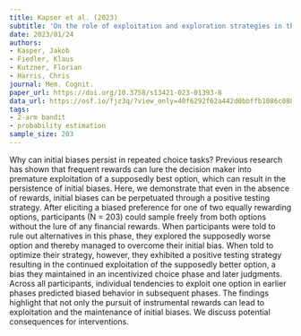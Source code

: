 ```yaml
---
title: Kapser et al. (2023)
subtitle: 'On the role of exploitation and exploration strategies in the maintenance of cognitive biases: Beyond the pursuit of instrumental rewards'
date: 2023/01/24
authors:
- Kasper, Jakob
- Fiedler, Klaus
- Kutzner, Florian
- Harris, Chris
journal: Mem. Cognit.
paper_url: https://doi.org/10.3758/s13421-023-01393-8
data_url: https://osf.io/fjz3q/?view_only=40f6292f62a442d0bbffb1086c0887f4
tags:
- 2-arm bandit
- probability estimation
sample_size: 203
---
```


Why can initial biases persist in repeated choice tasks? Previous research has shown that frequent rewards can lure the decision maker into premature exploitation of a supposedly best option, which can result in the persistence of initial biases. Here, we demonstrate that even in the absence of rewards, initial biases can be perpetuated through a positive testing strategy. After eliciting a biased preference for one of two equally rewarding options, participants (N = 203) could sample freely from both options without the lure of any financial rewards. When participants were told to rule out alternatives in this phase, they explored the supposedly worse option and thereby managed to overcome their initial bias. When told to optimize their strategy, however, they exhibited a positive testing strategy resulting in the continued exploitation of the supposedly better option, a bias they maintained in an incentivized choice phase and later judgments. Across all participants, individual tendencies to exploit one option in earlier phases predicted biased behavior in subsequent phases. The findings highlight that not only the pursuit of instrumental rewards can lead to exploitation and the maintenance of initial biases. We discuss potential consequences for interventions.
